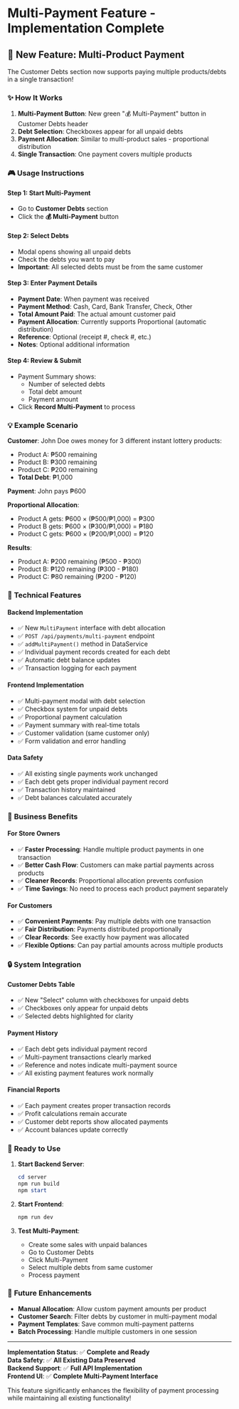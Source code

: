 # Multi-Payment Feature - Implementation Complete

## 🎉 **New Feature: Multi-Product Payment**

The Customer Debts section now supports paying multiple products/debts in a single transaction!

### ✨ **How It Works**

1. **Multi-Payment Button**: New green "💰 Multi-Payment" button in Customer Debts header
2. **Debt Selection**: Checkboxes appear for all unpaid debts
3. **Payment Allocation**: Similar to multi-product sales - proportional distribution
4. **Single Transaction**: One payment covers multiple products

### 🎮 **Usage Instructions**

#### **Step 1: Start Multi-Payment**
- Go to **Customer Debts** section
- Click the **💰 Multi-Payment** button

#### **Step 2: Select Debts**
- Modal opens showing all unpaid debts
- Check the debts you want to pay
- **Important**: All selected debts must be from the same customer

#### **Step 3: Enter Payment Details**
- **Payment Date**: When payment was received
- **Payment Method**: Cash, Card, Bank Transfer, Check, Other
- **Total Amount Paid**: The actual amount customer paid
- **Payment Allocation**: Currently supports Proportional (automatic distribution)
- **Reference**: Optional (receipt #, check #, etc.)
- **Notes**: Optional additional information

#### **Step 4: Review & Submit**
- Payment Summary shows:
  - Number of selected debts
  - Total debt amount
  - Payment amount
- Click **Record Multi-Payment** to process

### 💡 **Example Scenario**

**Customer**: John Doe owes money for 3 different instant lottery products:
- Product A: ₱500 remaining
- Product B: ₱300 remaining  
- Product C: ₱200 remaining
- **Total Debt**: ₱1,000

**Payment**: John pays ₱600

**Proportional Allocation**:
- Product A gets: ₱600 × (₱500/₱1,000) = ₱300
- Product B gets: ₱600 × (₱300/₱1,000) = ₱180
- Product C gets: ₱600 × (₱200/₱1,000) = ₱120

**Results**:
- Product A: ₱200 remaining (₱500 - ₱300)
- Product B: ₱120 remaining (₱300 - ₱180)
- Product C: ₱80 remaining (₱200 - ₱120)

### 🔧 **Technical Features**

#### **Backend Implementation**
- ✅ New `MultiPayment` interface with debt allocation
- ✅ `POST /api/payments/multi-payment` endpoint
- ✅ `addMultiPayment()` method in DataService
- ✅ Individual payment records created for each debt
- ✅ Automatic debt balance updates
- ✅ Transaction logging for each payment

#### **Frontend Implementation**  
- ✅ Multi-payment modal with debt selection
- ✅ Checkbox system for unpaid debts
- ✅ Proportional payment calculation
- ✅ Payment summary with real-time totals
- ✅ Customer validation (same customer only)
- ✅ Form validation and error handling

#### **Data Safety**
- ✅ All existing single payments work unchanged
- ✅ Each debt gets proper individual payment record
- ✅ Transaction history maintained
- ✅ Debt balances calculated accurately

### 🎯 **Business Benefits**

#### **For Store Owners**
- ✅ **Faster Processing**: Handle multiple product payments in one transaction
- ✅ **Better Cash Flow**: Customers can make partial payments across products
- ✅ **Cleaner Records**: Proportional allocation prevents confusion
- ✅ **Time Savings**: No need to process each product payment separately

#### **For Customers**
- ✅ **Convenient Payments**: Pay multiple debts with one transaction
- ✅ **Fair Distribution**: Payments distributed proportionally
- ✅ **Clear Records**: See exactly how payment was allocated
- ✅ **Flexible Options**: Can pay partial amounts across multiple products

### 🔒 **System Integration**

#### **Customer Debts Table**
- ✅ New "Select" column with checkboxes for unpaid debts
- ✅ Checkboxes only appear for unpaid debts
- ✅ Selected debts highlighted for clarity

#### **Payment History**
- ✅ Each debt gets individual payment record
- ✅ Multi-payment transactions clearly marked
- ✅ Reference and notes indicate multi-payment source
- ✅ All existing payment features work normally

#### **Financial Reports**
- ✅ Each payment creates proper transaction records
- ✅ Profit calculations remain accurate
- ✅ Customer debt reports show allocated payments
- ✅ Account balances update correctly

### 🚀 **Ready to Use**

1. **Start Backend Server**:
   ```powershell
   cd server
   npm run build
   npm start
   ```

2. **Start Frontend**:
   ```powershell
   npm run dev
   ```

3. **Test Multi-Payment**:
   - Create some sales with unpaid balances
   - Go to Customer Debts
   - Click Multi-Payment
   - Select multiple debts from same customer
   - Process payment

### 💭 **Future Enhancements**

- **Manual Allocation**: Allow custom payment amounts per product
- **Customer Search**: Filter debts by customer in multi-payment modal
- **Payment Templates**: Save common multi-payment patterns
- **Batch Processing**: Handle multiple customers in one session

---

**Implementation Status**: ✅ **Complete and Ready**  
**Data Safety**: ✅ **All Existing Data Preserved**  
**Backend Support**: ✅ **Full API Implementation**  
**Frontend UI**: ✅ **Complete Multi-Payment Interface**

This feature significantly enhances the flexibility of payment processing while maintaining all existing functionality!
